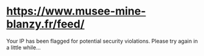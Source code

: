 # https://www.musee-mine-blanzy.fr/feed/

Your IP has been flagged for potential security violations. Please try again in a little while...
